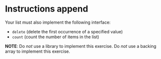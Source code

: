 # Instructions append

Your list must also implement the following interface:

- `delete` (delete the first occurrence of a specified value)
- `count` (count the number of items in the list)

**NOTE**: Do _not_ use a library to implement this exercise. Do _not_ use a backing array to implement this exercise.
